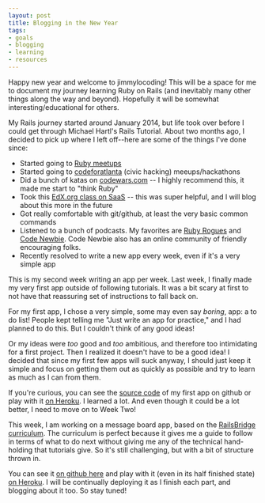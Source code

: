 ```yaml
---
layout: post
title: Blogging in the New Year
tags:
- goals
- blogging
- learning
- resources
---
```



Happy new year and welcome to jimmylocoding! This will be a space for me to document my journey learning Ruby on Rails (and inevitably many other things along the way and beyond). Hopefully it will be somewhat interesting/educational for others.

My Rails journey started around January 2014, but life took over before I could get through Michael Hartl's Rails Tutorial. About two months ago, I decided to pick up where I left off--here are some of the things I've done since:
<ul>
  <li>Started going to <a href="http://www.meetup.com/atlantaruby/">Ruby meetups</a></li>
  <li>Started going to <a href="http://www.meetup.com/codeforatlanta/">codeforatlanta</a> (civic hacking) meeups/hackathons</li>
  <li>Did a bunch of katas on <a href="http://codewars.com/">codewars.com</a> -- I highly recommend this, it made me start to "think Ruby"</li>
  <li>Took this <a href="https://www.edx.org/course/engineering-software-service-uc-berkeleyx-cs169-1x">EdX.org class on SaaS</a> -- this was super helpful, and I will blog about this more in the future</li>
  <li>Got really comfortable with git/github, at least the very basic common commands</li>
  <li>Listened to a bunch of podcasts. My favorites are <a href="http://devchat.tv/ruby-rogues/">Ruby Rogues</a> and <a href="http://www.codenewbie.org/">Code Newbie</a>. Code Newbie also has an online community of friendly encouraging folks.</li>
  <li>Recently resolved to write a new app every week, even if it's a very simple app</li>
</ul>
This is my second week writing an app per week. Last week, I finally made my very first app outside of following tutorials. It was a bit scary at first to not have that reassuring set of instructions to fall back on.

For my first app, I chose a very simple, some may even say <em>boring</em>, app: a to do list! People kept telling me "Just write an app for practice," and I had planned to do this. But I couldn't think of any good ideas!

Or my ideas were <em>too</em> good and <em>too</em> ambitious, and therefore too intimidating for a first project. Then I realized it doesn't have to be a good idea! I decided that since my first few apps will suck anyway, I should just keep it simple and focus on getting them out as quickly as possible and try to learn as much as I can from them.

If you're curious, you can see the <a href="https://github.com/jimmylorunning/muchtodo">source code</a> of my first app on github or play with it <a href="https://intense-beyond-1562.herokuapp.com/todos">on Heroku</a>. I learned a lot. And even though it could be a lot better, I need to move on to Week Two!

This week, I am working on a message board app, based on the <a href="http://docs.railsbridge.org/intermediate-rails/">RailsBridge curriculum</a>. The curriculum is perfect because it gives me a guide to follow in terms of what to do next without giving me any of the technical hand-holding that tutorials give. So it's still challenging, but with a bit of structure thrown in.

You can see it <a href="https://github.com/jimmylorunning/say-something">on github here</a> and play with it (even in its half finished state) <a href="https://aqueous-sierra-5780.herokuapp.com/">on Heroku</a>. I will be continually deploying it as I finish each part, and blogging about it too. So stay tuned!